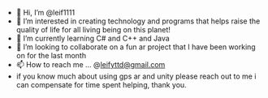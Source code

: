 - 👋 Hi, I’m @leif1111
- 👀 I’m interested in creating technology and programs that helps raise the quality of life for all living being on this planet!
- 🌱 I’m currently learning C# and C++ and Java
- 💞️ I’m looking to collaborate on a fun ar project that I have been working on for the last month
- 📫 How to reach me ... @leifyttd@gmail.com
- if you know much about using gps ar and unity please reach out to me i can compensate for time spent helping, thank you.



